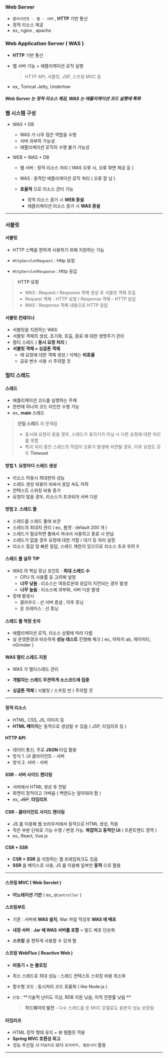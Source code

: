 ### Web Server

- `클라이언트 - 웹 - 서버` , **HTTP** 기반 통신
- 정적 리소스 제공
- ex_ nginx , apache

### Web Application Server ( WAS )

- **HTTP** 기반 통신

- 웹 서버 기능 + 애플리케이션 로직 실행

  > HTTP API, 서블릿, JSP, 스프링 MVC 등

- ex_ Tomcat Jetty, Undertow

##### Web Server 는 정적 리소스 제공, WAS 는 애플리케이션 코드 실행에 특화



### 웹 시스템 구성

- WAS + DB

  - WAS 가 너무 많은 역할을 수행
  - 서버 과부하 가능성
  - 애플리케이션 로직의 수행 불가 가능성

- WEB + WAS + DB

  - 웹 서버 : 정적 리소스 처리 ( WAS 오류 시, 오류 화면 제공 등 )
  - WAS : 동적인 애플리케이션 로직 처리 ( 오류 잘 남 )

  - **효율적** 으로 리소스 관리 가능
    - 정적 리소스 증가 시 **WEB 증설**
    - 애플리케이션 리소스 증가 시 **WAS 증설**

---

### 서블릿



#### 서블릿

- HTTP 스펙을 편하게 사용하기 위해 지원하는 기능

- `HttpServletRequest` : Http 요청
- `HttpServletResponse` : Http 응답

> **HTTP 요청**
>
> - WAS : Request / Response 객체 생성 후 서블릿 객체 호출
> - Request 객체 - HTTP 요청 / Response 객체 - HTTP 응답
> - WAS : Response 객체 내용으로 HTTP 응답



#### 서블릿 컨테이너

- 서블릿을 지원하는 WAS
- 서블릿 객체의 생성, 초기화, 호출, 종료 에 대한 생명주기 관리
- 멀티 스레드 ( **동시 요청 처리** )
- **서블릿 객체 = 싱글톤 객체** 
  - 매 요청에 대한 객체 생성 / 삭제는 **비효율**
  - 공유 변수 사용 시 주의할 것



### 멀티 스레드

#### 스레드

- 애플리케이션 코드를 실행하는 주체
- 한번에 하나의 코드 라인만 수행 가능
- ex_ **main** 스레드

> **단일 스레드** 의 문제점
>
> - 동시에 요청이 왔을 경우, 스레드가 휴지기가 아닐 시 다른 요청에 대한 처리를 못함
> - 특히 처리 중인 스레드의 작업이 오류가 발생해 지연될 경우, 이후 요청도 모두 **Timeout**

#### 방법 1. 요청마다 스레드 생성

- 리소스 허용시 최대한의 성능
- 스레드 생성 비용이 비싸서 응답 속도 저하
- 컨텍스트 스위칭 비용 증가
- 요청이 많을 경우, 리소스가 초과되어 서버 다운

#### 방법 2. 스레드 풀

- 스레드를 스레드 풀에 보관
- 스레드의 최대치 관리 ( ex_ 톰캣 : default 200 개 )
- 스레드가 필요하면 풀에서 꺼내서 사용하고 종료 시 반납
- 스레드가 없을 경우 요청에 대한 거절 / 대기 등 처리 설정
- 리소스 절감 및 빠른 응답, 스레드 제한이 있으므로 리소스 초과 우려 X

#### 스레드 풀 실무 TIP

- WAS 의 핵심 튜닝 포인트 :  **최대 스레드 수**
  - CPU 의 사용률 등 고려해 설정
  - **너무 낮음** : 리소스는 여유로운데 응답이 지연되는 경우 발생
  - **너무 높음** : 리소스에 과부화, 서버 다운 발생
- 장애 발생시 
  - 클라우드 : 선 서버 증설 , 이후 튜닝
  - 온 프레미스 : 선 튜닝

#### 스레드 풀 적정 숫자

- 애플리케이션 로직, 리소스 상황에 따라 다름
- 실 운영환경과 비슷하게 **성능 테스트** 진행해 체크 ( ex_ 아파치 ab, 제이미터, nGrinder )

#### WAS 멀티 스레드 지원

- WAS 가 멀티스레드 관리
- **개발자는 스레드 무관하게 소스코드에 집중**

- **싱글톤 객체** ( 서블릿 / 스프링 빈 ) 주의할 것

---



#### 정적 리소스

- HTML, CSS, JS, 이미지 등
- **HTML 페이지**는 동적으로 생성될 수 있음 ( JSP, 타임리프 등 )

#### HTTP API

- 데이터 통신, 주로 **JSON** 타입 활용
- 방식 1. UI 클라이언트 - 서버
- 방식 2.  서버 - 서버 

#### SSR - 서버 사이드 렌더링

- 서버에서 HTML 생성 후 전달
- 화면이 정적이고 가벼움 ( 백엔드는 알아둬야 함 )
- ex_ ~~JSP~~, **타임리프**

#### CSR - 클라이언트 사이드 렌더링

- JS 를 이용해 웹 브라우저에서 동적으로 HTML 생성, 적용
- 작은 부분 단위로 기능 수행 / 변경 가능. **복잡하고 동적인 UI** ( 프론트엔드 영역 )
- ex_ React, Vue.js 

#### CSR + SSR

- **CSR + SSR** 을 지원하는 웹 프레임워크도 있음
- **SSR** 을 베이스로 사용, JS 를 이용해 일부만 **동적** 으로 활용

---



#### 스프링 MVC ( Web Servlet )

- **어노테이션 기반** ( ex_ `@Controller` )

#### 스프링부트 

- 기존 : 서버에 **WAS 설치**, War 파일 작성후 **WAS 에 배포**
- **내장 서버** : **Jar 에 WAS 서버를 포함** > 빌드 배포 단순화

- **스프링** 을 편하게 사용할 수 있게 함



#### 스프링 WebFlux ( Reactive Web )

- **비동기 + 논 블로킹**
- 최소 스레드로 최대 성능 : 스레드 컨텍스트 스위칭 비용 최소화
- 함수형 코드 : 동시처리 코드 효율화 ( like Node.js )

- `단점` : **기술적 난이도 극상, RDB 지원 낮음, 아직 전환률 낮음 **

  > **하드웨어의 발전** - 다수 스레드를 둔 MVC 모델로도 충분히 성능 보장됨



#### 타임리프

- HTML 정적 형태 유지 + 뷰 템플릿 적용
- **Spring MVC 호환성 최고**
- 성능 우선일 시 `타임리프` 보다 `프리마커, 벨로시티` 활용

---



 
